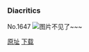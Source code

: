 ### Diacritics
No.1647
![图片不见了~~~](https://imgs.xkcd.com/comics/diacritics.png)

[原址](https://xkcd.com//1647) [下载](https://imgs.xkcd.com/comics/diacritics.png)

